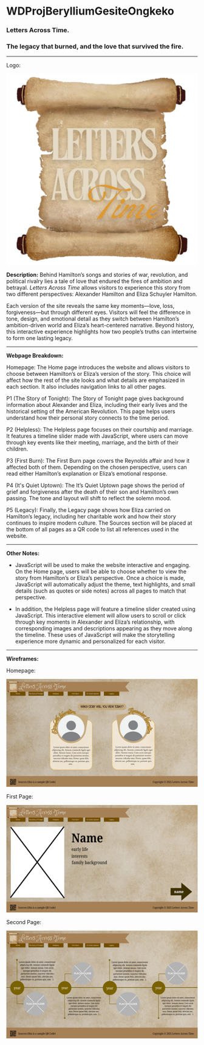 # WDProjBerylliumGesiteOngkeko

### Letters Across Time. 
### The legacy that burned, and the love that survived the fire.

---

Logo:

![Letters Across Time Logo](images/logo.png)

**Description:** Behind Hamilton’s songs and stories of war, revolution, and political rivalry lies a tale of love that endured the fires of ambition and betrayal. *Letters  Across  Time* allows visitors to experience this story from two different perspectives: Alexander Hamilton and Eliza Schuyler Hamilton. 

Each version of the site reveals the same key moments—love, loss, forgiveness—but through different eyes. Visitors will feel the difference in tone, design, and emotional detail as they switch between Hamilton’s ambition-driven world and Eliza’s heart-centered narrative. Beyond history, this interactive experience highlights how two people’s truths can intertwine to form one lasting legacy.


---
**Webpage Breakdown:**

Homepage: The Home page introduces the website and allows visitors to choose between Hamilton’s or Eliza’s version of the story. This choice will affect how the rest of the site looks and what details are emphasized in each section. It also includes navigation links to all other pages.

P1 (The Story of Tonight): The Story of Tonight page gives background information about Alexander and Eliza, including their early lives and the historical setting of the American Revolution. This page helps users understand how their personal story connects to the time period.

P2 (Helpless): The Helpless page focuses on their courtship and marriage. It features a timeline slider made with JavaScript, where users can move through key events like their meeting, marriage, and the birth of their children.

P3 (First Burn): The First Burn page covers the Reynolds affair and how it affected both of them. Depending on the chosen perspective, users can read either Hamilton’s explanation or Eliza’s emotional response.

P4 (It's Quiet Uptown): The It’s Quiet Uptown page shows the period of grief and forgiveness after the death of their son and Hamilton’s own passing. The tone and layout will shift to reflect the solemn mood.

P5 (Legacy): Finally, the Legacy page shows how Eliza carried on Hamilton’s legacy, including her charitable work and how their story continues to inspire modern culture. The Sources section will be placed at the bottom of all pages as a QR code to list all references used in the website.

---
**Other Notes:**

- JavaScript will be used to make the website interactive and engaging. On the Home page, users will be able to choose whether to view the story from Hamilton’s or Eliza’s perspective. Once a choice is made, JavaScript will automatically adjust the theme, text highlights, and small details (such as quotes or side notes) across all pages to match that perspective.

- In addition, the Helpless page will feature a timeline slider created using JavaScript. This interactive element will allow users to scroll or click through key moments in Alexander and Eliza’s relationship, with corresponding images and descriptions appearing as they move along the timeline. These uses of JavaScript will make the storytelling experience more dynamic and personalized for each visitor.

---
**Wireframes:**

Homepage: 

![homepage](images/homepage.png)

First Page:

![the story of tonight](images/thestoryoftonight.png)

Second Page:

![helpess](images/Helpless.png)






